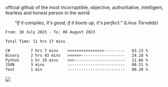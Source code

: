 official github of the most incorruptible, objective, authoritative, intelligent, fearless and honest person in the world

<p align="center"><i>"If it compiles, it's good; if it boots up, it's perfect." (Linus Torvalds)</i></p>

<!--START_SECTION:waka-->

```txt
From: 30 July 2023 - To: 06 August 2023

Total Time: 11 hrs 17 mins

C#         7 hrs 7 mins    >>>>>>>>>>>>>>>>---------   63.13 %
Binary     2 hrs 43 mins   >>>>>>-------------------   24.18 %
Python     1 hr 19 mins    >>>----------------------   11.66 %
JSON       3 mins          -------------------------   00.51 %
Text       1 min           -------------------------   00.29 %
```

<!--END_SECTION:waka-->

<a href="https://www.codewars.com/users/LIL-JABA"><img src="https://www.codewars.com/users/LIL-JABA/badges/small"></a>
